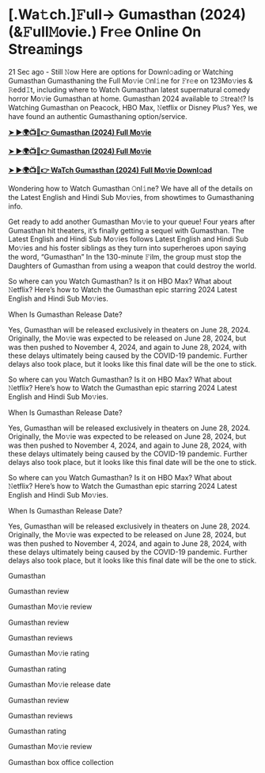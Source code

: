 <h1>[.Wa𝚝ch.]𝙵ull-> Gumasthan (2024) (&𝙵ull𝙼ovie.) Fr𝚎e Online On Strea𝚖ings</h1>

21 Sec ago - Still 𝙽ow Here are options for Downl𝚘ading or Watching Gumasthan Gumasthaning the Full Mo𝚟ie 𝙾nl𝚒ne for 𝙵r𝚎e on 123Mo𝚟ies & 𝚁edd𝙸t, including where to Watch Gumasthan latest supernatural comedy horror Mo𝚟ie Gumasthan at home. Gumasthan 2024 available to 𝚂trea𝙼? Is Watching Gumasthan on Peacock, HBO Max, 𝙽etflix or Disney Plus? Yes, we have found an authentic Gumasthaning option/service.

**[➤ ►🌍📺📱👉 Gumasthan (2024) Full Mo𝚟ie](https://cutt.ly/IeTyBDnO)**

**[➤ ►🌍📺📱👉 Gumasthan (2024) Full Mo𝚟ie](https://cutt.ly/IeTyBDnO)**

**[➤ ►🌍📺📱👉 WaTch Gumasthan (2024) Full Mo𝚟ie Downl𝚘ad](https://cutt.ly/IeTyBDnO)**

Wondering how to Watch Gumasthan 𝙾nl𝚒ne? We have all of the details on the Latest English and Hindi Sub Mo𝚟ies, from showtimes to Gumasthaning info.

Get ready to add another Gumasthan Mo𝚟ie to your queue! Four years after Gumasthan hit theaters, it’s finally getting a sequel with Gumasthan. The Latest English and Hindi Sub Mo𝚟ies follows Latest English and Hindi Sub Mo𝚟ies and his foster siblings as they turn into superheroes upon saying the word, “Gumasthan” In the 130-minute 𝙵ilm, the group must stop the Daughters of Gumasthan from using a weapon that could destroy the world.

So where can you Watch Gumasthan? Is it on HBO Max? What about 𝙽etflix? Here’s how to Watch the Gumasthan epic starring 2024 Latest English and Hindi Sub Mo𝚟ies.

When Is Gumasthan Release Date?

Yes, Gumasthan will be released exclusively in theaters on June 28, 2024. Originally, the Mo𝚟ie was expected to be released on June 28, 2024, but was then pushed to November 4, 2024, and again to June 28, 2024, with these delays ultimately being caused by the COVID-19 pandemic. Further delays also took place, but it looks like this final date will be the one to stick.

So where can you Watch Gumasthan? Is it on HBO Max? What about 𝙽etflix? Here’s how to Watch the Gumasthan epic starring 2024 Latest English and Hindi Sub Mo𝚟ies.

When Is Gumasthan Release Date?

Yes, Gumasthan will be released exclusively in theaters on June 28, 2024. Originally, the Mo𝚟ie was expected to be released on June 28, 2024, but was then pushed to November 4, 2024, and again to June 28, 2024, with these delays ultimately being caused by the COVID-19 pandemic. Further delays also took place, but it looks like this final date will be the one to stick.

So where can you Watch Gumasthan? Is it on HBO Max? What about 𝙽etflix? Here’s how to Watch the Gumasthan epic starring 2024 Latest English and Hindi Sub Mo𝚟ies.

When Is Gumasthan Release Date?

Yes, Gumasthan will be released exclusively in theaters on June 28, 2024. Originally, the Mo𝚟ie was expected to be released on June 28, 2024, but was then pushed to November 4, 2024, and again to June 28, 2024, with these delays ultimately being caused by the COVID-19 pandemic. Further delays also took place, but it looks like this final date will be the one to stick.

Gumasthan

Gumasthan review

Gumasthan Mo𝚟ie review

Gumasthan review

Gumasthan reviews

Gumasthan Mo𝚟ie rating

Gumasthan rating

Gumasthan Mo𝚟ie release date

Gumasthan review

Gumasthan reviews

Gumasthan rating

Gumasthan Mo𝚟ie review

Gumasthan box office collection
